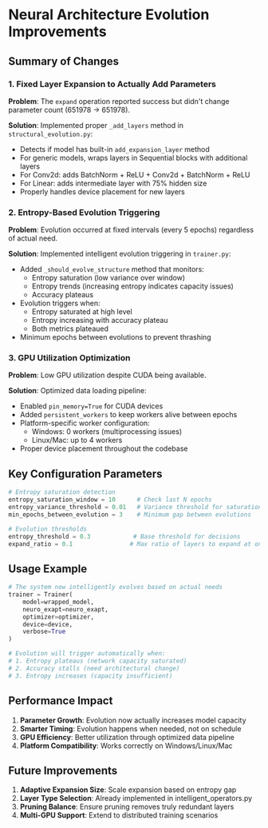 # Neural Architecture Evolution Improvements

## Summary of Changes

### 1. Fixed Layer Expansion to Actually Add Parameters
**Problem**: The `expand` operation reported success but didn't change parameter count (651978 -> 651978).

**Solution**: Implemented proper `_add_layers` method in `structural_evolution.py`:
- Detects if model has built-in `add_expansion_layer` method
- For generic models, wraps layers in Sequential blocks with additional layers
- For Conv2d: adds BatchNorm + ReLU + Conv2d + BatchNorm + ReLU
- For Linear: adds intermediate layer with 75% hidden size
- Properly handles device placement for new layers

### 2. Entropy-Based Evolution Triggering
**Problem**: Evolution occurred at fixed intervals (every 5 epochs) regardless of actual need.

**Solution**: Implemented intelligent evolution triggering in `trainer.py`:
- Added `_should_evolve_structure` method that monitors:
  - Entropy saturation (low variance over window)
  - Entropy trends (increasing entropy indicates capacity issues)
  - Accuracy plateaus
- Evolution triggers when:
  - Entropy saturated at high level
  - Entropy increasing with accuracy plateau
  - Both metrics plateaued
- Minimum epochs between evolutions to prevent thrashing

### 3. GPU Utilization Optimization
**Problem**: Low GPU utilization despite CUDA being available.

**Solution**: Optimized data loading pipeline:
- Enabled `pin_memory=True` for CUDA devices
- Added `persistent_workers` to keep workers alive between epochs
- Platform-specific worker configuration:
  - Windows: 0 workers (multiprocessing issues)
  - Linux/Mac: up to 4 workers
- Proper device placement throughout the codebase

## Key Configuration Parameters

```python
# Entropy saturation detection
entropy_saturation_window = 10      # Check last N epochs
entropy_variance_threshold = 0.01   # Variance threshold for saturation
min_epochs_between_evolution = 3    # Minimum gap between evolutions

# Evolution thresholds
entropy_threshold = 0.3            # Base threshold for decisions
expand_ratio = 0.1                # Max ratio of layers to expand at once
```

## Usage Example

```python
# The system now intelligently evolves based on actual needs
trainer = Trainer(
    model=wrapped_model,
    neuro_exapt=neuro_exapt,
    optimizer=optimizer,
    device=device,
    verbose=True
)

# Evolution will trigger automatically when:
# 1. Entropy plateaus (network capacity saturated)
# 2. Accuracy stalls (need architectural change)
# 3. Entropy increases (capacity insufficient)
```

## Performance Impact

1. **Parameter Growth**: Evolution now actually increases model capacity
2. **Smarter Timing**: Evolution happens when needed, not on schedule
3. **GPU Efficiency**: Better utilization through optimized data pipeline
4. **Platform Compatibility**: Works correctly on Windows/Linux/Mac

## Future Improvements

1. **Adaptive Expansion Size**: Scale expansion based on entropy gap
2. **Layer Type Selection**: Already implemented in intelligent_operators.py
3. **Pruning Balance**: Ensure pruning removes truly redundant layers
4. **Multi-GPU Support**: Extend to distributed training scenarios 